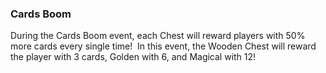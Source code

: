 ### Cards Boom
During the Cards Boom event, each Chest will reward players with 50% more cards every single time! 
In this event, the Wooden Chest will reward the player with 3 cards, Golden with 6, and Magical with 12!



